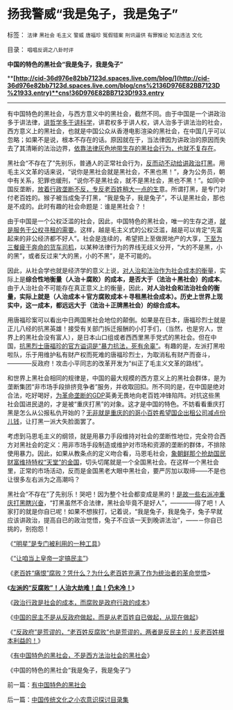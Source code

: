 # 扬我警威“我是兔子，我是兔子”

标签： `法律` `黑社会` `毛主义` `警威` `唐福珍` `冤假错案` `刑讯逼供` `有罪推论` `知法违法` `文化` 

目录： `唱唱反调之八卦时评`

**中国的特色的黑社会“我是兔子，我是兔子”**

****[http://cid-36d976e82bb7123d.spaces.live.com/blog/](http://cid-36d976e82bb7123d.spaces.live.com/blog/cns%2136D976E82BB7123D%21933.entry)**cns!36D976E82BB7123D!933.entry**

****

有中国特色的黑社会，与西方意义中的黑社会，截然不同。由于中国是一个讲政治多于讲法律，[讲哲学多于讲科学](../../../2010/2/11/哲学是科学的负担；方法论不是理论，也不是哲学.md)，讲君权多于讲人权，讲人治多于讲法治的社会，西方意义上的黑社会，也就是中国公众从香港电影渲染的黑社会，在中国几乎可以忽略；如果不是说，根本不存在的话。原因就在于，当法律因为讲政治的原因而失去了其清晰的法治边界，[依靠法律灰色地带生存的黑社会行为，也就不复存在](http://blog.sina.com.cn/s/blog_5563a64d0100f8ua.html)。

黑社会“不存在了”先别乐，普通人的正常社会行为，[反而动不动给讲政治打黑](../../../2009/8/23/法治就是依律一刀切而拒绝中庸枉法！.md)。用毛主义文革的话来说，“说你是黑社会就是黑社会，不黑也黑！”，身为公务员，朝中有关系，犯罪也缓刑，“说你不是黑社会，就不是黑社会，黑也不黑！”。如同中国反垄断，[放着行政垄断不反，专反老百姓稍大一点的生](../../../2008/11/27/的哥要罢工：行政垄断不是市场管理.md)意。所谓打黑，是专门对付老百姓的。猴子被当成兔子打黑，“我是兔子，我是兔子”，不认是黑社会，那也是不成的。此时有趣的社会命题是：谁是黑社会？！

由于中国是一个公权泛滥的社会，因此，中国特色的黑社会，唯一的生存之道，[就是服务于公权寻租的需要](../../../2009/8/14/计划经济的划拨是寻租腐败之源.md)。这样，越是毛主义式的公权泛滥，越是可以肯定“先富起来的非公经济都不好人”。社会是连续的，希望把上至做房地产的大享，[下至为三餐疲于奔命的货车司机](../../../2010/1/26/民营企业资本是中国的弱势群体.md)，以某种法律行为的界线无歧义分开，“大的不是黑，小的黑”，或者反过来“大的黑，小的不黑”，是不可能的。

因此，从社会学也就是经济学的意义上说，[对人治和法治作为社会成本的衡量](http://blog.sina.com.cn/s/blog_5563a64d0100ey03.html)，实际上是**综合性地衡量（人治＋腐败）的成本，是否大于（法治＋黑社会）的成本**。由于人治社会不可能存在真正意义上的衡量，因此，**对人治社会和法治社会的衡量，实际上就是（人治成本＋官方腐败成本＋寻租黑社会成本）。历史上世界上现实中，这一成本，都远远大于（法治＋正牌黑社会）的综合成本。**

用唐福珍案可以看出中日两国黑社会地位的颠倒。如果是在日本，唐福珍烈士就是正儿八经的抗黑英雄！接受有关部门拆迁报酬的小打手们，（当然，也是穷人，世界上的黑社会没有富人），是日本山口组或者西西里黑手党式的黑社会。但在中国，[抗黑烈士唐福珍的官方谥词是“暴力抗法，死有余辜”](../../../2010/1/14/产权混乱与拆迁之恶.md)。有趣的是，左派打黑啦啦队，乐于用维护私有财产权而死难的唐福珍烈士，为取消私有财产而奋斗，————反政府！攻击小平同志的改革开发为“纠正了毛主义文革的路线”。

和世界上黑社会相同的规律是，中国的最大规模的西方意义上的黑社会群体，是为垄断集团“非市场手段排挤竞争者”服务，并收取回扣。所不同的是，在中国是绝对合法，吃好喝好，[为革命垄断的GDP](../../../2009/8/1/放弃国企垄断去特权，让民企对税收作出贡献.md)英勇无畏地向老百姓冲锋陷阵。对抗这些黑社会国进民退的，才是被“重庆打黑”的对象。这才是中国的特色。不妨看看重庆打黑是怎么从公报私仇开始的？[无非就是重庆的的哥小百姓希望国企出租公司减点份儿钱](../../../2008/11/27/的哥要罢工：行政垄断不是市场管理.md)，让打黑一派大失脸面罢了。

考虑到马恩毛主义的纲领，就是用暴力手段维持对社会的垄断性地位，完全符合西方对黑社会的定义：用非市场手段制造或维护对市场和资源的垄断的群体，不排除使用暴力。因此，如果从教条点的定义吻合看，马恩毛社会，[象朝鲜那个抢劫国民财富维持特权“天堂”的金国](../../../2009/6/3/朝鲜是个天堂，衣食住行减肥死都免费.md)，切头切尾就是一个全国黑社会。在这样一个黑社会里，正常的市场活动，反而是金国黑老大眼中黑社会，要严厉加以取缔——不是也让很多左右派为之高潮吗？

黑社会“不存在”了先别乐！哭吧！因为整个社会都变成是黑的！[是故一些右派冲重庆打黑瞎兴奋](http://hi.baidu.com/darthchn/blog/item/cd63288e007daef3513d9299.html)，“打黑虽然不合法律，黑社会毕竟不是好人”，————得了吧！人家打的就是你自已呢！如果不想挨打，记着说，“我是兔子，我是兔子，兔子早就应该讲政治，提高自已的政治觉悟，兔子不应该一天到晚讲法治”，——－你自已挑的，别抱怨！

《[“明星”是专门被利用的一种工具](../../../2010/2/23/当明星搏出名有啥好处.md)》

《[“让咱当上皇帝一定搞民主”](http://blog.sina.com.cn/s/blog_5563a64d0100gvo4.html)》

《[老百姓“痛恨”腐败？凭什么？为什么老百姓充满了作为统治者的革命觉悟](../../../2010/2/25/痛恨腐败反腐败，皇帝不急太监急.md)>

《[**左派的“反腐败”！人治大劫难！血！仍未冷！**](http://blog.sina.com.cn/s/blog_5563a64d0100gw4l.html)》

《[政治行政是社会的成本，而腐败是政府行政的成本](../../../2010/2/26/行政是社会的成本，而腐败是行政的成本.md)》

《[中国的民主不是从反政府做起，而是从老百姓自已做起，从现在做起](../../../2010/2/26/中国的民主只不过就是从自已做起，从现在做起.md)》

《[“反政府”是荒谬的，“老百姓反腐败”也是荒谬的，两者是反民主的！反老百姓根本利益的！](../../../2010/2/26/“反政府”是荒谬的.md)》

《[有中国特色的黑社会，不是西方法治社会的黑社会](../../../2010/2/27/有中国特色的黑社会.md)》

《中国的特色的黑社会“我是兔子，我是兔子”》



前一篇：[有中国特色的黑社会](../../../2010/2/27/有中国特色的黑社会.md)

后一篇：[中国传统文化之小农意识探讨目录集](../../../2010/2/28/中国传统文化之小农意识探讨目录集.md)